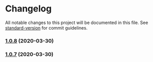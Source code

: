# Changelog

All notable changes to this project will be documented in this file. See [standard-version](https://github.com/conventional-changelog/standard-version) for commit guidelines.

### [1.0.8](https://github.com/qinyuanqiblog/wheel/compare/v1.0.7...v1.0.8) (2020-03-30)

### [1.0.7](https://github.com/qinyuanqiblog/wheel/compare/v1.0.6...v1.0.7) (2020-03-30)
